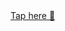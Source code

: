 <!DOCTYPE html>
<html lang="en">
<head>
  <meta charset="UTF-8" />
  <meta name="viewport" content="width=device-width, initial-scale=1" />
  <title>Sorry Message Link</title>
</head>
<body>
  <a href="#" onclick="alert('I’m sorry, baby. Ikaw ra ako laki, promise. I love you.'); return false;">
    Tap here 💌
  </a>
</body>
</html>
